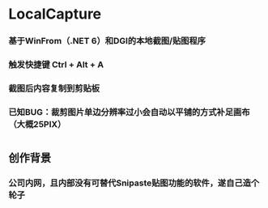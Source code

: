 # LocalCapture
### 基于WinFrom（.NET 6）和DGI的本地截图/贴图程序
### 触发快捷键 Ctrl + Alt + A
### 截图后内容复制到剪贴板
### 已知BUG：裁剪图片单边分辨率过小会自动以平铺的方式补足画布（大概25PIX）
#
## 创作背景
### 公司内网，且内部没有可替代Snipaste贴图功能的软件，遂自己造个轮子
